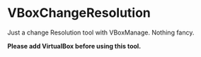 # VBoxChangeResolution
Just a change Resolution tool with VBoxManage. Nothing fancy.

**Please add VirtualBox before using this tool.** <br>
